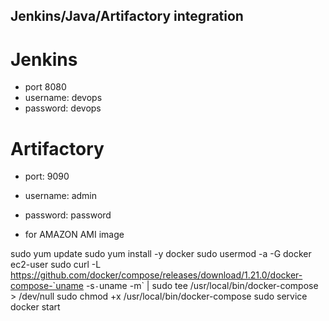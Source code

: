 ## Jenkins/Java/Artifactory integration 

# Jenkins 
- port 8080
- username: devops
- password: devops 


# Artifactory
- port: 9090
- username: admin
- password: password 


- for AMAZON AMI image 

sudo yum update
sudo yum install -y docker
sudo usermod -a -G docker ec2-user
sudo curl -L https://github.com/docker/compose/releases/download/1.21.0/docker-compose-`uname -s`-`uname -m` | sudo tee /usr/local/bin/docker-compose > /dev/null
sudo chmod +x /usr/local/bin/docker-compose
sudo service docker start
